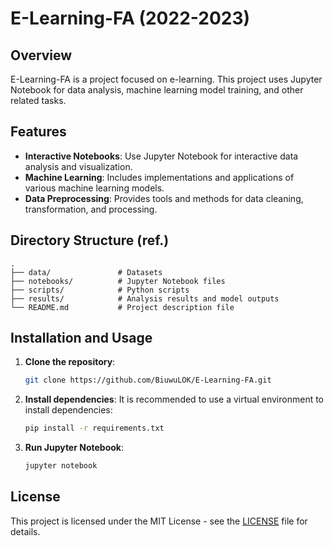 # E-Learning-FA (2022-2023)

## Overview
E-Learning-FA is a project focused on e-learning. This project uses Jupyter Notebook for data analysis, machine learning model training, and other related tasks.

## Features
- **Interactive Notebooks**: Use Jupyter Notebook for interactive data analysis and visualization.
- **Machine Learning**: Includes implementations and applications of various machine learning models.
- **Data Preprocessing**: Provides tools and methods for data cleaning, transformation, and processing.

## Directory Structure (ref.)
```plaintext
.
├── data/               # Datasets
├── notebooks/          # Jupyter Notebook files
├── scripts/            # Python scripts
├── results/            # Analysis results and model outputs
└── README.md           # Project description file
```

## Installation and Usage

1. **Clone the repository**:
    ```bash
    git clone https://github.com/BiuwuLOK/E-Learning-FA.git
    ```

2. **Install dependencies**: 
    It is recommended to use a virtual environment to install dependencies:
    ```bash
    pip install -r requirements.txt
    ```

3. **Run Jupyter Notebook**:
    ```bash
    jupyter notebook
    ```

## License

This project is licensed under the MIT License - see the [LICENSE](LICENSE) file for details.
